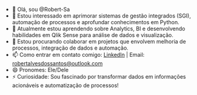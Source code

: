 - 👋 Olá, sou @Robert-Sa
- 👀 Estou interessado em aprimorar sistemas de gestão integrados (SGI), automação de processos e aprofundar conhecimentos em Python.
- 🌱 Atualmente estou aprendendo sobre Analytics, BI e desenvolvendo habilidades em Qlik Sense para análise de dados e visualização.
- 💞️ Estou procurando colaborar em projetos que envolvem melhoria de processos, integração de dados e automação.
- 📫 Como entrar em contato comigo: [LinkedIn](http://www.linkedin.com/in/robert-alves-analista) | Email: robertalvesdossantos@outlook.com
- 😄 Pronomes: Ele/Dele
- ⚡ Curiosidade: Sou fascinado por transformar dados em informações acionáveis e automatização de processos!

<!---
Robert-Sa/Robert-Sa is a ✨ special ✨ repository because its `README.md` (this file) appears on your GitHub profile.
You can click the Preview link to take a look at your changes.
--->
